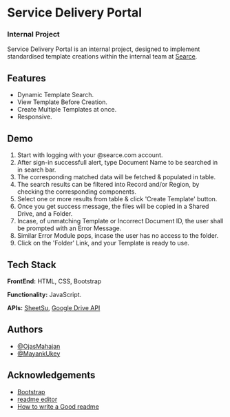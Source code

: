 
# Service Delivery Portal

### Internal Project

Service Delivery Portal is an internal project, designed to implement standardised template creations within the internal team at [Searce](http://www.searce.com).

## Features
- Dynamic Template Search.
- View Template Before Creation.
- Create Multiple Templates at once.
- Responsive.


## Demo
1. Start with logging with your @searce.com account.
2. After sign-in successfull alert, type Document Name to be searched in in search bar.
3. The corresponding matched data will be fetched & populated in table.
4. The search results can be filtered into Record and/or Region, by checking the corresponding components.
5. Select one or more results from table & click 'Create Template' button.
6. Once you get success message, the files will be copied in a Shared Drive, and a Folder.
7. Incase, of unmatching Template or Incorrect Document ID, the user shall be prompted with an Error Message.
8. Similar Error Module pops, incase the user has no access to the folder.
9. Click on the 'Folder' Link, and your Template is ready to use.


## Tech Stack

**FrontEnd:** HTML, CSS, Bootstrap

**Functionality:** JavaScript.

**APIs:** [SheetSu](https://sheetsu.com/), [Google Drive API](https://developers.google.com/drive/api/v3/reference)

## Authors

- [@OjasMahajan](https://www.github.com/ojasrm)
- [@MayankUkey](https://www.github.com/youmemonk)


## Acknowledgements

 - [Bootstrap](https://getbootstrap.com/docs/4.0/getting-started/introduction/)
 - [readme editor](https://readme.so/editor)
 - [How to write a Good readme](https://bulldogjob.com/news/449-how-to-write-a-good-readme-for-your-github-project)

  
  
